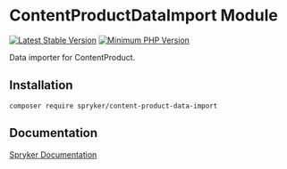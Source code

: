 # ContentProductDataImport Module
[![Latest Stable Version](https://poser.pugx.org/spryker/content-product-data-import/v/stable.svg)](https://packagist.org/packages/spryker/content-product-data-import)
[![Minimum PHP Version](https://img.shields.io/badge/php-%3E%3D%208.2-8892BF.svg)](https://php.net/)

Data importer for ContentProduct.

## Installation

```
composer require spryker/content-product-data-import
```

## Documentation

[Spryker Documentation](https://docs.spryker.com)
